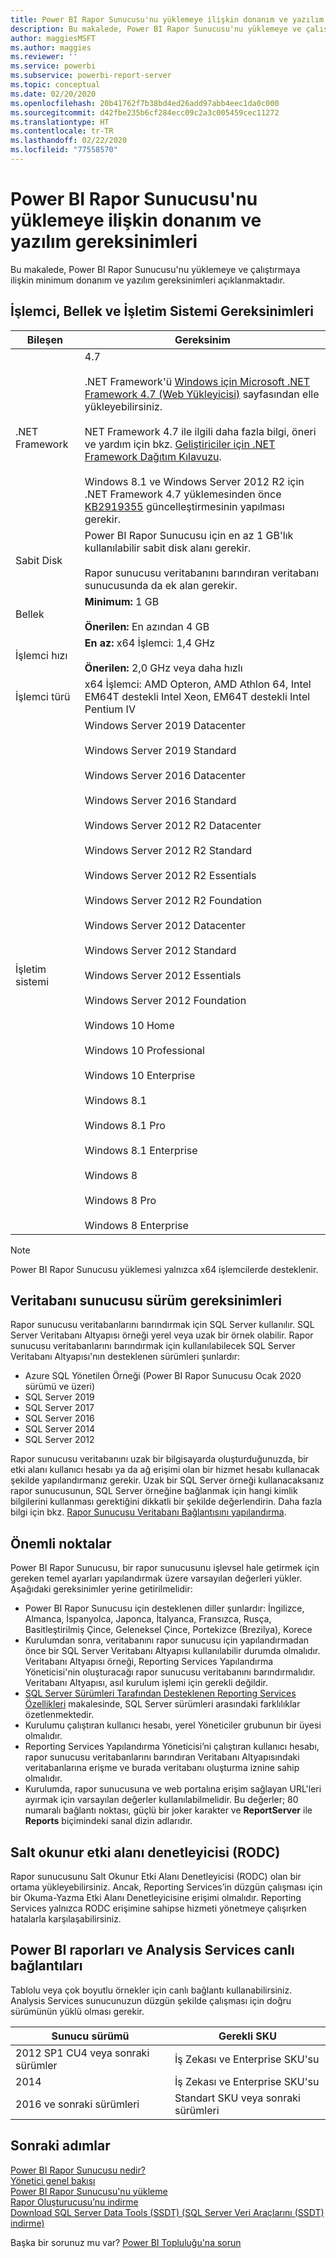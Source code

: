 ```yaml
---
title: Power BI Rapor Sunucusu'nu yüklemeye ilişkin donanım ve yazılım gereksinimleri
description: Bu makalede, Power BI Rapor Sunucusu'nu yüklemeye ve çalıştırmaya ilişkin minimum donanım ve yazılım gereksinimleri açıklanmaktadır.
author: maggiesMSFT
ms.author: maggies
ms.reviewer: ''
ms.service: powerbi
ms.subservice: powerbi-report-server
ms.topic: conceptual
ms.date: 02/20/2020
ms.openlocfilehash: 20b41762f7b38bd4ed26add97abb4eec1da0c000
ms.sourcegitcommit: d42fbe235b6cf284ecc09c2a3c005459cec11272
ms.translationtype: HT
ms.contentlocale: tr-TR
ms.lasthandoff: 02/22/2020
ms.locfileid: "77558570"
---
```

# <a name="hardware-and-software-requirements-for-installing-power-bi-report-server"></a>Power BI Rapor Sunucusu'nu yüklemeye ilişkin donanım ve yazılım gereksinimleri

Bu makalede, Power BI Rapor Sunucusu'nu yüklemeye ve çalıştırmaya ilişkin minimum donanım ve yazılım gereksinimleri açıklanmaktadır.

## <a name="processor-memory-and-operating-system-requirements"></a>İşlemci, Bellek ve İşletim Sistemi Gereksinimleri

| Bileşen | Gereksinim |
| --- | --- |
| .NET Framework |4.7<br><br>.NET Framework'ü [Windows için Microsoft .NET Framework 4.7 (Web Yükleyicisi)](https://support.microsoft.com/en-us/kb/3186500) sayfasından elle yükleyebilirsiniz.<br/><br/> NET Framework 4.7 ile ilgili daha fazla bilgi, öneri ve yardım için bkz. [Geliştiriciler için .NET Framework Dağıtım Kılavuzu](https://docs.microsoft.com/dotnet/framework/deployment/deployment-guide-for-developers).<br/><br/>Windows 8.1 ve Windows Server 2012 R2 için .NET Framework 4.7 yüklemesinden önce [KB2919355](https://support.microsoft.com/kb/2919355) güncelleştirmesinin yapılması gerekir. |
| Sabit Disk |Power BI Rapor Sunucusu için en az 1 GB'lık kullanılabilir sabit disk alanı gerekir.<br><br>Rapor sunucusu veritabanını barındıran veritabanı sunucusunda da ek alan gerekir. |
| Bellek |**Minimum:** 1 GB<br/><br/> **Önerilen:** En azından 4 GB |
| İşlemci hızı |**En az:** x64 İşlemci: 1,4 GHz<br/><br/> **Önerilen:** 2,0 GHz veya daha hızlı |
| İşlemci türü |x64 İşlemci: AMD Opteron, AMD Athlon 64, Intel EM64T destekli Intel Xeon, EM64T destekli Intel Pentium IV |
| İşletim sistemi |Windows Server 2019 Datacenter<br><br>Windows Server 2019 Standard<br><br>Windows Server 2016 Datacenter<br><br>Windows Server 2016 Standard<br><br>Windows Server 2012 R2 Datacenter<br><br>Windows Server 2012 R2 Standard<br><br>Windows Server 2012 R2 Essentials<br><br>Windows Server 2012 R2 Foundation<br><br>Windows Server 2012 Datacenter<br><br>Windows Server 2012 Standard<br><br>Windows Server 2012 Essentials<br><br>Windows Server 2012 Foundation<br><br>Windows 10 Home<br><br>Windows 10 Professional<br><br>Windows 10 Enterprise<br><br>Windows 8.1<br><br>Windows 8.1 Pro<br><br>Windows 8.1 Enterprise<br><br>Windows 8<br><br>Windows 8 Pro<br><br>Windows 8 Enterprise |

> [!NOTE]
> Power BI Rapor Sunucusu yüklemesi yalnızca x64 işlemcilerde desteklenir.


## <a name="database-server-version-requirements"></a>Veritabanı sunucusu sürüm gereksinimleri

Rapor sunucusu veritabanlarını barındırmak için SQL Server kullanılır. SQL Server Veritabanı Altyapısı örneği yerel veya uzak bir örnek olabilir. Rapor sunucusu veritabanlarını barındırmak için kullanılabilecek SQL Server Veritabanı Altyapısı'nın desteklenen sürümleri şunlardır:

* Azure SQL Yönetilen Örneği (Power BI Rapor Sunucusu Ocak 2020 sürümü ve üzeri)
* SQL Server 2019
* SQL Server 2017
* SQL Server 2016
* SQL Server 2014
* SQL Server 2012

Rapor sunucusu veritabanını uzak bir bilgisayarda oluşturduğunuzda, bir etki alanı kullanıcı hesabı ya da ağ erişimi olan bir hizmet hesabı kullanacak şekilde yapılandırmanız gerekir. Uzak bir SQL Server örneği kullanacaksanız rapor sunucusunun, SQL Server örneğine bağlanmak için hangi kimlik bilgilerini kullanması gerektiğini dikkatli bir şekilde değerlendirin. Daha fazla bilgi için bkz. [Rapor Sunucusu Veritabanı Bağlantısını yapılandırma](https://docs.microsoft.com/sql/reporting-services/install-windows/configure-a-report-server-database-connection-ssrs-configuration-manager).

## <a name="considerations"></a>Önemli noktalar

Power BI Rapor Sunucusu, bir rapor sunucusunu işlevsel hale getirmek için gereken temel ayarları yapılandırmak üzere varsayılan değerleri yükler. Aşağıdaki gereksinimler yerine getirilmelidir:

* Power BI Rapor Sunucusu için desteklenen diller şunlardır: İngilizce, Almanca, İspanyolca, Japonca, İtalyanca, Fransızca, Rusça, Basitleştirilmiş Çince, Geleneksel Çince, Portekizce (Brezilya), Korece
* Kurulumdan sonra, veritabanını rapor sunucusu için yapılandırmadan önce bir SQL Server Veritabanı Altyapısı kullanılabilir durumda olmalıdır. Veritabanı Altyapısı örneği, Reporting Services Yapılandırma Yöneticisi'nin oluşturacağı rapor sunucusu veritabanını barındırmalıdır. Veritabanı Altyapısı, asıl kurulum işlemi için gerekli değildir.
* [SQL Server Sürümleri Tarafından Desteklenen Reporting Services Özellikleri](https://docs.microsoft.com/sql/reporting-services/reporting-services-features-supported-by-the-editions-of-sql-server-2016) makalesinde, SQL Server sürümleri arasındaki farklılıklar özetlenmektedir.
* Kurulumu çalıştıran kullanıcı hesabı, yerel Yöneticiler grubunun bir üyesi olmalıdır.
* Reporting Services Yapılandırma Yöneticisi’ni çalıştıran kullanıcı hesabı, rapor sunucusu veritabanlarını barındıran Veritabanı Altyapısındaki veritabanlarına erişme ve burada veritabanı oluşturma iznine sahip olmalıdır.
* Kurulumda, rapor sunucusuna ve web portalına erişim sağlayan URL'leri ayırmak için varsayılan değerler kullanılabilmelidir. Bu değerler; 80 numaralı bağlantı noktası, güçlü bir joker karakter ve **ReportServer** ile **Reports** biçimindeki sanal dizin adlarıdır.

## <a name="read-only-domain-controller-rodc"></a>Salt okunur etki alanı denetleyicisi (RODC)

 Rapor sunucusunu Salt Okunur Etki Alanı Denetleyicisi (RODC) olan bir ortama yükleyebilirsiniz. Ancak, Reporting Services’in düzgün çalışması için bir Okuma-Yazma Etki Alanı Denetleyicisine erişimi olmalıdır. Reporting Services yalnızca RODC erişimine sahipse hizmeti yönetmeye çalışırken hatalarla karşılaşabilirsiniz.

## <a name="power-bi-reports-and-analysis-services-live-connections"></a>Power BI raporları ve Analysis Services canlı bağlantıları

Tablolu veya çok boyutlu örnekler için canlı bağlantı kullanabilirsiniz. Analysis Services sunucunuzun düzgün şekilde çalışması için doğru sürümünün yüklü olması gerekir.

| **Sunucu sürümü** | **Gerekli SKU** |
| --- | --- |
| 2012 SP1 CU4 veya sonraki sürümler |İş Zekası ve Enterprise SKU'su |
| 2014 |İş Zekası ve Enterprise SKU'su |
| 2016 ve sonraki sürümleri |Standart SKU veya sonraki sürümleri |

## <a name="next-steps"></a>Sonraki adımlar

[Power BI Rapor Sunucusu nedir?](get-started.md)  
[Yönetici genel bakışı](admin-handbook-overview.md)  
[Power BI Rapor Sunucusu'nu yükleme](install-report-server.md)  
[Rapor Oluşturucusu’nu indirme](https://www.microsoft.com/download/details.aspx?id=53613)  
[Download SQL Server Data Tools (SSDT) (SQL Server Veri Araçlarını (SSDT) indirme)](https://go.microsoft.com/fwlink/?LinkID=616714)

Başka bir sorunuz mu var? [Power BI Topluluğu'na sorun](https://community.powerbi.com/)
